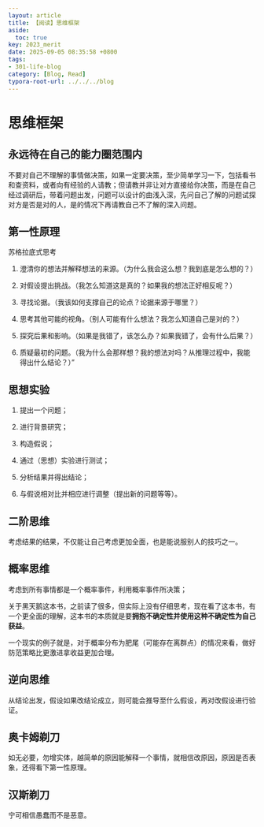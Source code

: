 ```yaml
---
layout: article
title: 【阅读】思维框架
aside:
  toc: true
key: 2023_merit
date: 2025-09-05 08:35:58 +0800
tags:
- 301-life-blog
category: [Blog, Read] 
typora-root-url: ../../../blog
---
```


# 思维框架

## 永远待在自己的能力圈范围内

不要对自己不理解的事情做决策，如果一定要决策，至少简单学习一下，包括看书和查资料，或者向有经验的人请教；但请教并非让对方直接给你决策，而是在自己经过调研后，带着问题出发，问题可以设计的由浅入深，先问自己了解的问题试探对方是否是对的人，是的情况下再请教自己不了解的深入问题。

## 第一性原理

苏格拉底式思考

1. 澄清你的想法并解释想法的来源。（为什么我会这么想？我到底是怎么想的？）

2. 对假设提出挑战。（我怎么知道这是真的？如果我的想法正好相反呢？）
3. 寻找论据。（我该如何支撑自己的论点？论据来源于哪里？）
4. 思考其他可能的视角。（别人可能有什么想法？我怎么知道自己是对的？）
5. 探究后果和影响。（如果是我错了，该怎么办？如果我错了，会有什么后果？）
6. 质疑最初的问题。（我为什么会那样想？我的想法对吗？从推理过程中，我能得出什么结论？）”

## 思想实验

1. 提出一个问题；

2. 进行背景研究；
3. 构造假说；
4. 通过（思想）实验进行测试；
5. 分析结果并得出结论；
6. 与假说相对比并相应进行调整（提出新的问题等等）。

## 二阶思维

考虑结果的结果，不仅能让自己考虑更加全面，也是能说服别人的技巧之一。

## 概率思维

考虑到所有事情都是一个概率事件，利用概率事件所决策；

关于黑天鹅这本书，之前读了很多，但实际上没有仔细思考，现在看了这本书，有一个更全面的理解，这本书的本质就是要**拥抱不确定性并使用这种不确定性为自己获益**。

一个现实的例子就是，对于概率分布为肥尾（可能存在离群点）的情况来看，做好防范策略比更激进拿收益更加合理。

## 逆向思维

从结论出发，假设如果改结论成立，则可能会推导至什么假设，再对改假设进行验证。

## 奥卡姆剃刀

如无必要，勿增实体，越简单的原因能解释一个事情，就相信改原因，原因是否表象，还得看下第一性原理。

## 汉斯剃刀

宁可相信愚蠢而不是恶意。


